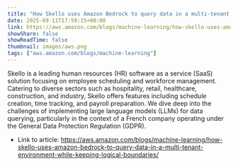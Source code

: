 ```yaml
---
title: "How Skello uses Amazon Bedrock to query data in a multi-tenant environment while keeping logical boundaries"
date: 2025-09-11T17:59:15+00:00
link: https://aws.amazon.com/blogs/machine-learning/how-skello-uses-amazon-bedrock-to-query-data-in-a-multi-tenant-environment-while-keeping-logical-boundaries/
showShare: false
showReadTime: false
thumbnail: images/aws.png
tags: ["aws.amazon.com/blogs/machine-learning"]
---
```

Skello is a leading human resources (HR) software as a service (SaaS) solution focusing on employee scheduling and workforce management. Catering to diverse sectors such as hospitality, retail, healthcare, construction, and industry, Skello offers features including schedule creation, time tracking, and payroll preparation. We dive deep into the challenges of implementing large language models (LLMs) for data querying, particularly in the context of a French company operating under the General Data Protection Regulation (GDPR).

- Link to article: https://aws.amazon.com/blogs/machine-learning/how-skello-uses-amazon-bedrock-to-query-data-in-a-multi-tenant-environment-while-keeping-logical-boundaries/
